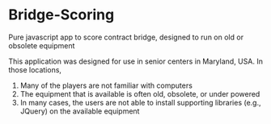 # Bridge-Scoring
Pure javascript app to score contract bridge, designed to run on old or obsolete equipment

This application was designed for use in senior centers in Maryland, USA. In those locations, 
1) Many of the players are not familiar with computers
2) The equipment that is available is often old, obsolete, or under powered
3) In many cases, the users are not able to install supporting libraries (e.g., JQuery) on the available equipment


